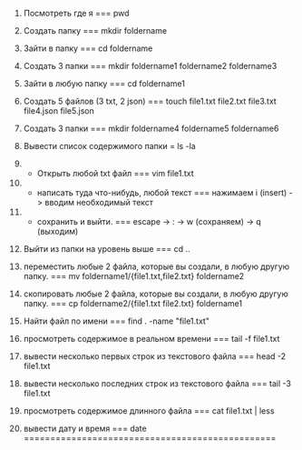 1) Посмотреть где я === pwd

2) Создать папку === mkdir foldername

3) Зайти в папку === cd foldername

4) Создать 3 папки === mkdir foldername1 foldername2 foldername3

5) Зайти в любую папку === cd foldername1

6) Создать 5 файлов (3 txt, 2 json) === touch file1.txt file2.txt file3.txt file4.json file5.json

7) Создать 3 папки === mkdir foldername4 foldername5 foldername6

8. Вывести список содержимого папки = ls -la

9) + Открыть любой txt файл === vim file1.txt

10) + написать туда что-нибудь, любой текст === нажимаем i (insert) -> вводим необходимый текст

11) + сохранить и выйти. === escape -> : -> w (сохраняем) -> q (выходим)

12) Выйти из папки на уровень выше === cd ..

13) переместить любые 2 файла, которые вы создали, в любую другую папку. === mv foldername1/{file1.txt,file2.txt} foldername2

14) скопировать любые 2 файла, которые вы создали, в любую другую папку. === cp foldername2/{file1.txt file2.txt} foldername1

15) Найти файл по имени === find . -name "file1.txt"

16) просмотреть содержимое в реальном времени === tail -f file1.txt

17) вывести несколько первых строк из текстового файла === head -2 file1.txt 

18) вывести несколько последних строк из текстового файла === tail -3 file1.txt

19) просмотреть содержимое длинного файла === cat file1.txt | less

20) вывести дату и время === date
================================================
